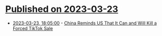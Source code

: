 # [Published on 2023-03-23](index.md)

* [2023-03-23, 18:05:00](https://news.slashdot.org/story/23/03/23/185257/china-reminds-us-that-it-can-and-will-kill-a-forced-tiktok-sale?utm_source=rss1.0mainlinkanon&utm_medium=feed) - [China Reminds US That It Can and Will Kill a Forced TikTok Sale](https://news.slashdot.org/story/23/03/23/185257/china-reminds-us-that-it-can-and-will-kill-a-forced-tiktok-sale?utm_source=rss1.0mainlinkanon&utm_medium=feed)

